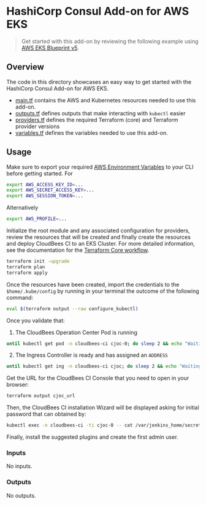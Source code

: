 # HashiCorp Consul Add-on for AWS EKS

> Get started with this add-on by reviewing the following example using [AWS EKS Blueprint v5](https://github.com/aws-ia/terraform-aws-eks-blueprints/tree/main).

## Overview

The code in this directory showcases an easy way to get started with the HashiCorp Consul Add-on for AWS EKS.

* [main.tf](./main.tf) contains the AWS and Kubernetes resources needed to use this add-on.
* [outputs.tf](./outputs.tf) defines outputs that make interacting with `kubectl` easier
* [providers.tf](./providers.tf) defines the required Terraform (core) and Terraform provider versions
* [variables.tf](./variables.tf) defines the variables needed to use this add-on.

## Usage

Make sure to export your required [AWS Environment Variables](https://docs.aws.amazon.com/cli/latest/userguide/cli-configure-envvars.html) to your CLI before getting started. For

  ```bash
  export AWS_ACCESS_KEY_ID=... 
  export AWS_SECRET_ACCESS_KEY=...
  export AWS_SESSION_TOKEN=...
  ```

Alternatively

  ```bash
  export AWS_PROFILE=... 
  ```

Initialize the root module and any associated configuration for providers, review the resources that will be created and finally create the resources and deploy CloudBees CI to an EKS Cluster. For more detailed information, see the documentation for the [Terraform Core workflow](https://www.terraform.io/intro/core-workflow).

  ```sh
  terraform init -upgrade
  terraform plan
  terraform apply
  ```

Once the resources have been created, import the credentials to the `$home/.kube/config` by running in your terminal the outcome of the following command:

  ```sh
  eval $(terraform output --raw configure_kubectl)
  ```

Once you validate that:

1. The CloudBees Operation Center Pod is running

  ```sh
  until kubectl get pod -n cloudbees-ci cjoc-0; do sleep 2 && echo "Waiting for Pod to get ready"; done; echo "OC Pod is Ready"
  ```

2. The Ingress Controller is ready and has assigned an `ADDRESS`

  ```sh
  until kubectl get ing -n cloudbees-ci cjoc; do sleep 2 && echo "Waiting for Ingress to get ready"; done; echo "Ingress Ready"
  ```

Get the URL for the CloudBees CI Console that you need to open in your browser:

  ```sh
  terraform output cjoc_url
  ```

Then, the CloudBees CI installation Wizard will be displayed asking for initial password that can obtained by:

  ```sh
  kubectl exec -n cloudbees-ci -ti cjoc-0 -- cat /var/jenkins_home/secrets/initialAdminPassword
 ```

Finally, install the suggested plugins and create the first admin user.

<!-- BEGIN_TF_DOCS -->
### Inputs

No inputs.

### Outputs

No outputs.
<!-- END_TF_DOCS -->